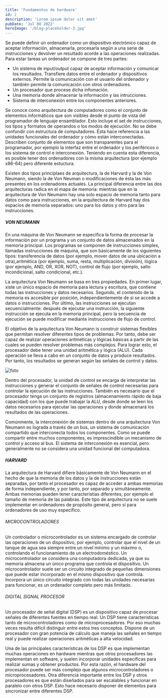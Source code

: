```yaml
---
title: 'Fundamentos de hardware'
id: 2
description: 'Lorem ipsum dolor sit amet'
pubDate: 'Jul 08 2022'
heroImage: '/blog-placeholder-3.jpg'
---
```


Se puede definir un ordenador como un dispositivo electrónico capaz de aceptar información, almacenarla, procesarla según a una serie de instrucciones y devolver un resultado acorde a las operaciones realizadas. Para estar tareas un ordenador se compone de tres partes:
- Un sistema de input/output capaz de aceptar información y comunicar los resultados. Transfiere datos entre el ordenador y dispositivos externos. Permite la comunicación con el usuario del ordenador y también permite la comunicación con otros ordenadores.
- Un procesador que procese dicha infomación.
- Una memoria donde almacenar la información y las intrucciones.
- Sistema de interconexión entre los componentes anteriores.

Se conoce como arquitectura de computadores como el conjunto de elementos informáticos que son visibles desde el punto de vista del programador de lenguaje ensamblador. Esto incluye el set de instrucciones, los tipos y formatos de operandos o los modos de ejecución. No se debe confundir con estructura de computadores. Ésta hace referencia a las unidades funcionales del ordenador y cómo están interconectadas. Describen conjunto de elementos que son transparentes para el programador, por ejemplo la interfaz entre el ordenador y los periféricos o los sistema de control e interconexión. Teniendo en cuenta esta diferencia, es posible tener dos ordenadores con la misma arquitectura (por ejemplo x86-64) pero diferente estuctura.

Existen dos tipos principlaes de arquitectura, la de Harvard y la de Von Neumann, siendo la de Von Neuman o modificaciones de ésta las más presentes en los ordenadores actuales. La principal diferencia entre las dos arquitecturas radica en el mapa de memoria: mientras que en la arquitectura de Von Neumann hay una solo espacio de memoria tanto para datos como para instrucciones, en la arquitectura de Harvard hay dos espacios de memoria separados: uno para los datos y otro para las instrucciones.

##### VON NEUMANN
En una máquina de Von Neumann se especifica la forma de procesar la información por un programa y un conjunto de datos almacenados en la memoria principal. Los programas se componen de instrucciones simples, llamadas instrucciones de máquina, que son básicamente de los siguientes tipos: transferencia de datos (por ejemplo, mover datos de una ubicación a otra),aritmética (por ejemplo, suma, resta, multiplicación, división), lógica (por ejemplo, AND, OR, XOR, NOT), control de flujo (por ejemplo, salto incondicional, salto condicional, etc.).

La arquitectura Von Neumann se basa en tres propiedades. En primer lugar, xiste un único espacio de memoria para lectura y escritura, que contiene todas las instrucciones y datos necesarios. Segundo, el contenido de la memoria es accesible por posición, independientemente de si se accede a datos o instrucciones. Por último, las instrucciones se ejecutan secuencialmente: después de ejecutar una instrucción, la siguiente instrucción se ejecuta en la memoria principal, pero la secuencia de ejecución se puede modificar mediante instrucciones de flujo de control.

El objetivo de la arquitectura Von Neumann is construir sistemas flexibles que permitan resolver diferentes tipos de problemas. Por tanto, debe ser capaz de realizar operaciones aritméticas y lógicas básicas a partir de las cuales se pueden resolver problemas más complejos. Para lograr esto, el procesador debe tener una unidad aritmética y lógica (ALU). Cada operación se lleva a cabo en un conjunto de datos y produce resultados. Por tanto, los resultados se generan según las señales de control y datos.

![foto](/../alu.png)

Dentro del procesador, la unidad de control se encarga de interpretar las instrucciones y generar el conjunto de señales de control necesarias para controlar la ejecución de las instrucciones. También es necesario que el procesador tenga un conjunto de registros (almacenamiento rápido de baja capacidad) con los que puede trabajar la ALU, desde donde se leen los datos necesarios para ejecutar las operaciones y donde almacenará los resultados de las operaciones.

Comúnmente, la interconexión de sistemas dentro de una arquitectura Von Neumann es lograda a través de un bus, un sistema de comunicación compartido que interconecta todos los componentes. Como se puede compartir entre muchos componentes, es imprescindible un mecanismo de control y acceso al bus.
El sistema de interconexión es esencial, pero generalmente no se considera una unidad funcional del
computadora.

##### HARVARD

La arquitectura de Harvard difiere básicamente de Von Neumann en el hecho de que la memoria de los datos y la de instrucciones están separadas, por tanto el procesador es capaz de acceder a ambas memorias de forma independiente, y por tanto, por separado y simultáneamente. Ambas memorias pueden tener característias diferentes, por ejemplo el tamaño de memoria de las palabras. Este tipo de arquitectura no se suele implementar en ordenadores de propósito general, pero sí para ordenadores de uso muy específico.

###### MICROCONTROLADORES

Un controlador o microcontrolador es un sistema encargado de controlar las operaciones de un dispositivo, por ejemplo, controlar que el nivel de un tanque de agua sea siempre entre un nivel mínimo y un máximo o, controlando el funcionamiento de un electrodoméstico.
Un microcontrolador se considera una computadora dedicada, ya que su memoria almacena un
único programa que controla el dispositivo. Un microcontrolador suele ser un circuito integrado de pequeñas dimensiones que puede estar incorporado en el mismo dispositivo que controla. Incorpora un único circuito integrado con todas las unidades necesarias para funcionar, es un ordenador completo pero más limitado.

###### DIGITAL SIGNAL PROCESOR
Un procesador de señal digital (DSP) es un dispositivo capaz de procesar señales de
diferentes fuentes en tiempo real. Un DSP tiene características tanto de microcontroladores como de microprocesadores. Por eso muchas veces resulta difícil distinguir entre estos tres conceptos.
Dispone de un procesador con gran potencia de cálculo que maneja las señales en tiempo real y puede realizar operaciones aritméticas a alta velocidad.

Una de las principales características de los DSP es que implementan muchas operaciones en hardware mientras que otros procesadores las implementan en software, y suelen incorporar unidades específicas para realizar sumas y obtener productos. Por esta razón, el hardware del procesador puede ser más complejo que algunos microcontroladores o microprocesadores. Otra diferencia importante entre los DSP y otros procesadores es que están diseñados para ser escalables y funcionar en paralelo con otros DSP. Esto hace necesario disponer de elementos para sincronizar entre diferentes DSP.
